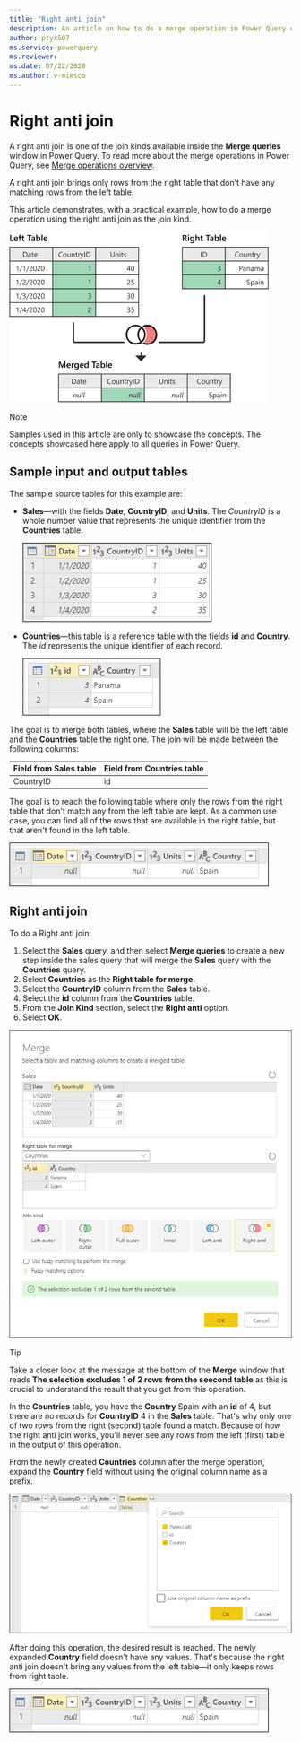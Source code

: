 ```yaml
---
title: "Right anti join"
description: An article on how to do a merge operation in Power Query using the Right anti join kind. 
author: ptyx507
ms.service: powerquery
ms.reviewer: 
ms.date: 07/22/2020
ms.author: v-miesco
---
```


# Right anti join

A right anti join is one of the join kinds available inside the **Merge queries** window in Power Query. To read more about the merge operations in Power Query, see [Merge operations overview](merge-queries-overview.md).

A right anti join brings only rows from the right table that don't have any matching rows from the left table.

This article demonstrates, with a practical example, how to do a merge operation using the right anti join as the join kind.

![Sample right anti join](images/right-anti-join-operation.png)

>[!Note]
>Samples used in this article are only to showcase the concepts. The concepts showcased here apply to all queries in Power Query.

## Sample input and output tables

The sample source tables for this example are:

* **Sales**&mdash;with the fields **Date**, **CountryID**, and **Units**. The *CountryID* is a whole number value that represents the unique identifier from the **Countries** table.

   ![Sales table](images/me-merge-operations-full-outer-join-sales-table.png)

* **Countries**&mdash;this table is a reference table with the fields **id** and **Country**. The *id* represents the unique identifier of each record.

   ![Countries table](images/me-merge-operations-inner-join-countries-table.png)

The goal is to merge both tables, where the **Sales** table will be the left table and the **Countries** table the right one. The join will be made between the following columns:

|Field from Sales table| Field from Countries table|
|-----------|------------------|
|CountryID|id|

The goal is to reach the following table where only the rows from the right table that don't match any from the left table are kept. As a common use case, you can find all of the rows that are available in the right table, but that aren't found in the left table.

![Right anti join final table](images/me-merge-operations-right-anti-final-table.png)

## Right anti join

To do a Right anti join:

1. Select the **Sales** query, and then select **Merge queries** to create a new step inside the sales query that will merge the **Sales** query with the **Countries** query.
2. Select **Countries** as the **Right table for merge**.
3. Select the **CountryID** column from the **Sales** table.
4. Select the **id** column from the **Countries** table.
5. From the **Join Kind** section, select the **Right anti** option.
6. Select **OK**.

![Merge window for Right anti join](images/me-merge-operations-right-anti-merge-window.png)

>[!TIP]
>Take a closer look at the message at the bottom of the **Merge** window that reads **The selection excludes 1 of 2 rows from the seecond table** as this is crucial to understand the result that you get from this operation. 

In the **Countries** table, you have the **Country** Spain with an **id** of 4, but there are no records for **CountryID** 4 in the **Sales** table. That's why only one of two rows from the right (second) table found a match. Because of how the right anti join works, you'll never see any rows from the left (first) table in the output of this operation.

From the newly created **Countries** column after the merge operation, expand the **Country** field without using the original column name as a prefix.

![Expand table column for Country](images/me-merge-operations-right-anti-expand-field.png)

After doing this operation, the desired result is reached. The newly expanded **Country** field doesn't have any values. That's because the right anti join doesn't bring any values from the left table&mdash;it only keeps rows from right table.

![Right anti join final table](images/me-merge-operations-right-anti-final-table.png)
